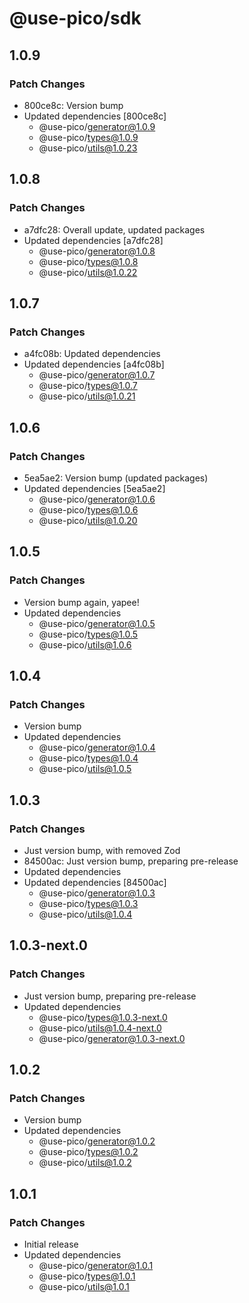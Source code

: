 # @use-pico/sdk

## 1.0.9

### Patch Changes

- 800ce8c: Version bump
- Updated dependencies [800ce8c]
  - @use-pico/generator@1.0.9
  - @use-pico/types@1.0.9
  - @use-pico/utils@1.0.23

## 1.0.8

### Patch Changes

- a7dfc28: Overall update, updated packages
- Updated dependencies [a7dfc28]
  - @use-pico/generator@1.0.8
  - @use-pico/types@1.0.8
  - @use-pico/utils@1.0.22

## 1.0.7

### Patch Changes

- a4fc08b: Updated dependencies
- Updated dependencies [a4fc08b]
  - @use-pico/generator@1.0.7
  - @use-pico/types@1.0.7
  - @use-pico/utils@1.0.21

## 1.0.6

### Patch Changes

- 5ea5ae2: Version bump (updated packages)
- Updated dependencies [5ea5ae2]
  - @use-pico/generator@1.0.6
  - @use-pico/types@1.0.6
  - @use-pico/utils@1.0.20

## 1.0.5

### Patch Changes

- Version bump again, yapee!
- Updated dependencies
  - @use-pico/generator@1.0.5
  - @use-pico/types@1.0.5
  - @use-pico/utils@1.0.6

## 1.0.4

### Patch Changes

- Version bump
- Updated dependencies
  - @use-pico/generator@1.0.4
  - @use-pico/types@1.0.4
  - @use-pico/utils@1.0.5

## 1.0.3

### Patch Changes

- Just version bump, with removed Zod
- 84500ac: Just version bump, preparing pre-release
- Updated dependencies
- Updated dependencies [84500ac]
  - @use-pico/generator@1.0.3
  - @use-pico/types@1.0.3
  - @use-pico/utils@1.0.4

## 1.0.3-next.0

### Patch Changes

- Just version bump, preparing pre-release
- Updated dependencies
  - @use-pico/types@1.0.3-next.0
  - @use-pico/utils@1.0.4-next.0
  - @use-pico/generator@1.0.3-next.0

## 1.0.2

### Patch Changes

- Version bump
- Updated dependencies
  - @use-pico/generator@1.0.2
  - @use-pico/types@1.0.2
  - @use-pico/utils@1.0.2

## 1.0.1

### Patch Changes

- Initial release
- Updated dependencies
  - @use-pico/generator@1.0.1
  - @use-pico/types@1.0.1
  - @use-pico/utils@1.0.1
